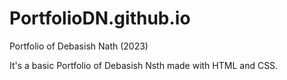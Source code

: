 # PortfolioDN.github.io
Portfolio of Debasish Nath (2023)


It's a basic Portfolio of Debasish Nsth made with HTML and CSS.
